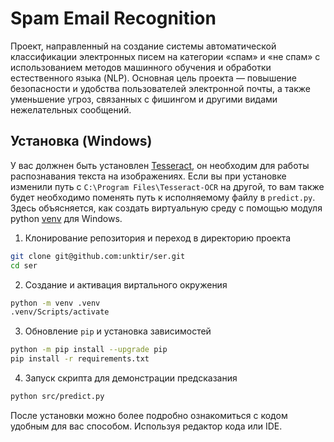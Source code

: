 # Spam Email Recognition

Проект, направленный на создание системы автоматической классификации электронных писем на категории «спам» и «не спам» с использованием методов машинного обучения и обработки естественного языка (NLP). Основная цель проекта — повышение безопасности и удобства пользователей электронной почты, а также уменьшение угроз, связанных с фишингом и другими видами нежелательных сообщений.

## Установка (Windows)

У вас должнен быть установлен [Tesseract](https://github.com/UB-Mannheim/tesseract/wiki), он необходим для работы распознавания текста на изображениях. Если вы при установке изменили путь с `C:\Program Files\Tesseract-OCR` на другой, то вам также будет необходимо поменять путь к исполняемому файлу в `predict.py`.  
Здесь объясняется, как создать виртуальную среду с помощью модуля python [venv](https://docs.python.org/3/tutorial/venv.html) для Windows.

1. Клонирование репозитория и переход в директорию проекта

```sh
git clone git@github.com:unktir/ser.git
cd ser
```

2. Создание и активация виртального окружения

```sh
python -m venv .venv
.venv/Scripts/activate
```

3. Обновление `pip` и установка зависимостей

```sh
python -m pip install --upgrade pip
pip install -r requirements.txt
```

4. Запуск скрипта для демонстрации предсказания

```sh
python src/predict.py
```

После установки можно более подробно ознакомиться с кодом удобным для вас способом. Используя редактор кода или IDE.
